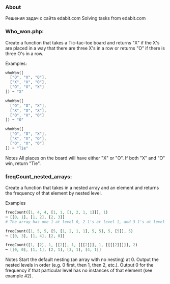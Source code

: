 ### About

Решения задач с сайта edabit.com
Solving tasks from edabit.com


### Who_won.php:

Create a function that takes a Tic-tac-toe board and returns "X" if the X's are placed in a way that there are three X's in a row or returns "O" if there is three O's in a row.

Examples:
```php
whoWon([
  ["O", "X", "O"],
  ["X", "X", "O"],
  ["O", "X", "X"]
]) ➞ "X"

whoWon([
  ["O", "O", "X"],
  ["X", "O", "X"],
  ["O", "X", "O"]
]) ➞ "O"

whoWon([
  ["O", "O", "X"],
  ["X", "X", "O"],
  ["O", "X", "O"]
]) ➞ "Tie"
```
Notes
All places on the board will have either "X" or "O".
If both "X" and "O" win, return "Tie".

### freqCount_nested_arrays:

Create a function that takes in a nested array and an element and returns the frequency of that element by nested level.

Examples
```php
freqCount([1, 4, 4, [1, 1, [1, 2, 1, 1]]], 1)
➞ [[0, 1], [1, 2], [2, 3]]
# The array has one 1 at level 0, 2 1's at level 1, and 3 1's at level 2.

freqCount([1, 5, 5, [5, [1, 2, 1, 1], 5, 5], 5, [5]], 5)
➞ [[0, 3], [1, 4], [2, 0]]

freqCount([1, [2], 1, [[2]], 1, [[[2]]], 1, [[[[2]]]]], 2)
➞ [[0, 0], [1, 1], [2, 1], [3, 1], [4, 1]]
```
Notes
Start the default nesting (an array with no nesting) at 0.
Output the nested levels in order (e.g. 0 first, then 1, then 2, etc.).
Output 0 for the frequency if that particular level has no instances of that element (see example #2).